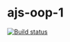 # ajs-oop-1
[![Build status](https://ci.appveyor.com/api/projects/status/hr9flac54ajsjy89?svg=true)](https://ci.appveyor.com/project/ADeoZ/ajs-oop-1)
